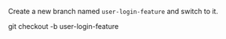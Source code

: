 Create a new branch named `user-login-feature` and switch to it.

<codeblock language="html" type="exercise" testMode="fixedInput">
  <code></code>

<solution>
git checkout -b user-login-feature
</solution>
</codeblock>
